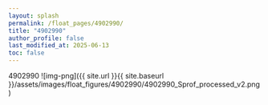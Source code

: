 ```yaml
---
layout: splash
permalink: /float_pages/4902990/
title: "4902990"
author_profile: false
last_modified_at: 2025-06-13
toc: false
---
```

 
4902990
![img-png]({{ site.url }}{{ site.baseurl }}/assets/images/float_figures/4902990/4902990_Sprof_processed_v2.png)